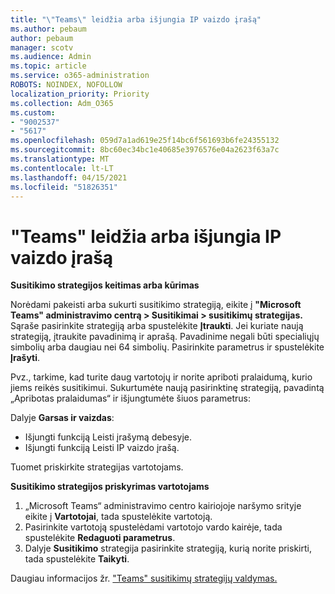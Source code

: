 ```yaml
---
title: "\"Teams\" leidžia arba išjungia IP vaizdo įrašą"
ms.author: pebaum
author: pebaum
manager: scotv
ms.audience: Admin
ms.topic: article
ms.service: o365-administration
ROBOTS: NOINDEX, NOFOLLOW
localization_priority: Priority
ms.collection: Adm_O365
ms.custom:
- "9002537"
- "5617"
ms.openlocfilehash: 059d7a1ad619e25f14bc6f561693b6fe24355132
ms.sourcegitcommit: 8bc60ec34bc1e40685e3976576e04a2623f63a7c
ms.translationtype: MT
ms.contentlocale: lt-LT
ms.lasthandoff: 04/15/2021
ms.locfileid: "51826351"
---
```

# <a name="teams-allow-or-disable-ip-video"></a>"Teams" leidžia arba išjungia IP vaizdo įrašą

**Susitikimo strategijos keitimas arba kūrimas**

Norėdami pakeisti arba sukurti susitikimo strategiją, eikite į **"Microsoft Teams" administravimo centrą > Susitikimai > susitikimų strategijas.** Sąraše pasirinkite strategiją arba spustelėkite **Įtraukti**. Jei kuriate naują strategiją, įtraukite pavadinimą ir aprašą. Pavadinime negali būti specialiųjų simbolių arba daugiau nei 64 simbolių. Pasirinkite parametrus ir spustelėkite **Įrašyti**.

Pvz., tarkime, kad turite daug vartotojų ir norite apriboti pralaidumą, kurio jiems reikės susitikimui. Sukurtumėte naują pasirinktinę strategiją, pavadintą „Apribotas pralaidumas“ ir išjungtumėte šiuos parametrus:

Dalyje **Garsas ir vaizdas**:

- Išjungti funkciją Leisti įrašymą debesyje.
- Išjungti funkciją Leisti IP vaizdo įrašą.

Tuomet priskirkite strategijas vartotojams.

**Susitikimo strategijos priskyrimas vartotojams**

1. „Microsoft Teams“ administravimo centro kairiojoje naršymo srityje eikite į **Vartotojai**, tada spustelėkite vartotoją.
2. Pasirinkite vartotoją spustelėdami vartotojo vardo kairėje, tada spustelėkite **Redaguoti parametrus**.
3. Dalyje **Susitikimo** strategija pasirinkite strategiją, kurią norite priskirti, tada spustelėkite **Taikyti**.

Daugiau informacijos žr. ["Teams" susitikimų strategijų valdymas.](https://docs.microsoft.com/microsoftteams/meeting-policies-in-teams)
